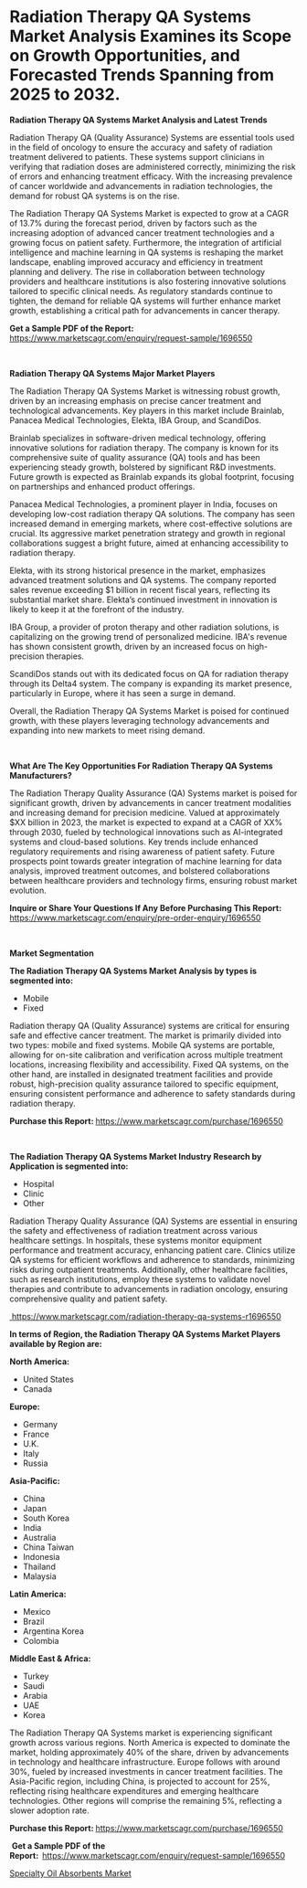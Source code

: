 <p><h1>Radiation Therapy QA Systems Market Analysis Examines its Scope on Growth Opportunities, and Forecasted Trends Spanning from 2025 to 2032.</h1></p><p><strong>Radiation Therapy QA Systems Market Analysis and Latest Trends</strong></p>
<p><p>Radiation Therapy QA (Quality Assurance) Systems are essential tools used in the field of oncology to ensure the accuracy and safety of radiation treatment delivered to patients. These systems support clinicians in verifying that radiation doses are administered correctly, minimizing the risk of errors and enhancing treatment efficacy. With the increasing prevalence of cancer worldwide and advancements in radiation technologies, the demand for robust QA systems is on the rise.</p><p>The Radiation Therapy QA Systems Market is expected to grow at a CAGR of 13.7% during the forecast period, driven by factors such as the increasing adoption of advanced cancer treatment technologies and a growing focus on patient safety. Furthermore, the integration of artificial intelligence and machine learning in QA systems is reshaping the market landscape, enabling improved accuracy and efficiency in treatment planning and delivery. The rise in collaboration between technology providers and healthcare institutions is also fostering innovative solutions tailored to specific clinical needs. As regulatory standards continue to tighten, the demand for reliable QA systems will further enhance market growth, establishing a critical path for advancements in cancer therapy.</p></p>
<p><strong>Get a Sample PDF of the Report:&nbsp;</strong> <a href="https://www.marketscagr.com/enquiry/request-sample/1696550?utm_campaign=1166&utm_medium=2&utm_source=Github&utm_content=ia&utm_term=08012025&utm_id=radiation-therapy-qa-systems">https://www.marketscagr.com/enquiry/request-sample/1696550</a></p>
<p>&nbsp;</p>
<p><strong>Radiation Therapy QA Systems Major Market Players</strong></p>
<p><p>The Radiation Therapy QA Systems Market is witnessing robust growth, driven by an increasing emphasis on precise cancer treatment and technological advancements. Key players in this market include Brainlab, Panacea Medical Technologies, Elekta, IBA Group, and ScandiDos.</p><p>Brainlab specializes in software-driven medical technology, offering innovative solutions for radiation therapy. The company is known for its comprehensive suite of quality assurance (QA) tools and has been experiencing steady growth, bolstered by significant R&D investments. Future growth is expected as Brainlab expands its global footprint, focusing on partnerships and enhanced product offerings.</p><p>Panacea Medical Technologies, a prominent player in India, focuses on developing low-cost radiation therapy QA solutions. The company has seen increased demand in emerging markets, where cost-effective solutions are crucial. Its aggressive market penetration strategy and growth in regional collaborations suggest a bright future, aimed at enhancing accessibility to radiation therapy.</p><p>Elekta, with its strong historical presence in the market, emphasizes advanced treatment solutions and QA systems. The company reported sales revenue exceeding $1 billion in recent fiscal years, reflecting its substantial market share. Elekta’s continued investment in innovation is likely to keep it at the forefront of the industry.</p><p>IBA Group, a provider of proton therapy and other radiation solutions, is capitalizing on the growing trend of personalized medicine. IBA's revenue has shown consistent growth, driven by an increased focus on high-precision therapies.</p><p>ScandiDos stands out with its dedicated focus on QA for radiation therapy through its Delta4 system. The company is expanding its market presence, particularly in Europe, where it has seen a surge in demand.</p><p>Overall, the Radiation Therapy QA Systems Market is poised for continued growth, with these players leveraging technology advancements and expanding into new markets to meet rising demand.</p></p>
<p>&nbsp;</p>
<p><strong>What Are The Key Opportunities For Radiation Therapy QA Systems Manufacturers?</strong></p>
<p><p>The Radiation Therapy Quality Assurance (QA) Systems market is poised for significant growth, driven by advancements in cancer treatment modalities and increasing demand for precision medicine. Valued at approximately $XX billion in 2023, the market is expected to expand at a CAGR of XX% through 2030, fueled by technological innovations such as AI-integrated systems and cloud-based solutions. Key trends include enhanced regulatory requirements and rising awareness of patient safety. Future prospects point towards greater integration of machine learning for data analysis, improved treatment outcomes, and bolstered collaborations between healthcare providers and technology firms, ensuring robust market evolution.</p></p>
<p><strong>Inquire or Share Your Questions If Any Before Purchasing This Report:</strong> <a href="https://www.marketscagr.com/enquiry/pre-order-enquiry/1696550?utm_campaign=1166&utm_medium=2&utm_source=Github&utm_content=ia&utm_term=08012025&utm_id=radiation-therapy-qa-systems">https://www.marketscagr.com/enquiry/pre-order-enquiry/1696550</a></p>
<p>&nbsp;</p>
<p><strong>Market Segmentation</strong></p>
<p><strong>The Radiation Therapy QA Systems Market Analysis by types is segmented into:</strong></p>
<p><ul><li>Mobile</li><li>Fixed</li></ul></p>
<p><p>Radiation therapy QA (Quality Assurance) systems are critical for ensuring safe and effective cancer treatment. The market is primarily divided into two types: mobile and fixed systems. Mobile QA systems are portable, allowing for on-site calibration and verification across multiple treatment locations, increasing flexibility and accessibility. Fixed QA systems, on the other hand, are installed in designated treatment facilities and provide robust, high-precision quality assurance tailored to specific equipment, ensuring consistent performance and adherence to safety standards during radiation therapy.</p></p>
<p><strong>Purchase this Report:&nbsp;</strong><a href="https://www.marketscagr.com/purchase/1696550?utm_campaign=1166&utm_medium=2&utm_source=Github&utm_content=ia&utm_term=08012025&utm_id=radiation-therapy-qa-systems">https://www.marketscagr.com/purchase/1696550</a></p>
<p>&nbsp;</p>
<p><strong>The Radiation Therapy QA Systems Market Industry Research by Application is segmented into:</strong></p>
<p><ul><li>Hospital</li><li>Clinic</li><li>Other</li></ul></p>
<p><p>Radiation Therapy Quality Assurance (QA) Systems are essential in ensuring the safety and effectiveness of radiation treatment across various healthcare settings. In hospitals, these systems monitor equipment performance and treatment accuracy, enhancing patient care. Clinics utilize QA systems for efficient workflows and adherence to standards, minimizing risks during outpatient treatments. Additionally, other healthcare facilities, such as research institutions, employ these systems to validate novel therapies and contribute to advancements in radiation oncology, ensuring comprehensive quality and patient safety.</p></p>
<p><a href="https://www.marketscagr.com/radiation-therapy-qa-systems-r1696550?utm_campaign=1166&utm_medium=2&utm_source=Github&utm_content=ia&utm_term=08012025&utm_id=radiation-therapy-qa-systems">&nbsp;https://www.marketscagr.com/radiation-therapy-qa-systems-r1696550</a></p>
<p><strong>In terms of Region, the Radiation Therapy QA Systems Market Players available by Region are:</strong></p>
<p>
    <p> <strong> North America: </strong>
        <ul>
            <li>United States</li>
            <li>Canada</li>
        </ul>
        </p> 
    <p> <strong> Europe: </strong>
        <ul>
            <li>Germany</li>
            <li>France</li>
            <li>U.K.</li>
            <li>Italy</li>
            <li>Russia</li>
        </ul>
        </p> 
    <p> <strong> Asia-Pacific: </strong>
        <ul>
            <li>China</li>
            <li>Japan</li>
            <li>South Korea</li>
            <li>India</li>
            <li>Australia</li>
            <li>China Taiwan</li>
            <li>Indonesia</li>
            <li>Thailand</li>
            <li>Malaysia</li>
        </ul>
        </p> 
    <p> <strong> Latin America: </strong>
        <ul>
            <li>Mexico</li>
            <li>Brazil</li>
            <li>Argentina Korea</li>
            <li>Colombia</li>
        </ul>
        </p> 
    <p> <strong> Middle East & Africa: </strong>
        <ul>
            <li>Turkey</li>
            <li>Saudi</li>
            <li>Arabia</li>
            <li>UAE</li>
            <li>Korea</li>
        </ul>
    </p>
    </p>
<p><p>The Radiation Therapy QA Systems market is experiencing significant growth across various regions. North America is expected to dominate the market, holding approximately 40% of the share, driven by advancements in technology and healthcare infrastructure. Europe follows with around 30%, fueled by increased investments in cancer treatment facilities. The Asia-Pacific region, including China, is projected to account for 25%, reflecting rising healthcare expenditures and emerging healthcare technologies. Other regions will comprise the remaining 5%, reflecting a slower adoption rate.</p></p>
<p><strong>Purchase this Report: </strong><a href="https://www.marketscagr.com/purchase/1696550?utm_campaign=1166&utm_medium=2&utm_source=Github&utm_content=ia&utm_term=08012025&utm_id=radiation-therapy-qa-systems">https://www.marketscagr.com/purchase/1696550</a></p>
<p>&nbsp;<strong>Get a Sample PDF of the Report:&nbsp;&nbsp;</strong><a href="https://www.marketscagr.com/enquiry/request-sample/1696550?utm_campaign=1166&utm_medium=2&utm_source=Github&utm_content=ia&utm_term=08012025&utm_id=radiation-therapy-qa-systems">https://www.marketscagr.com/enquiry/request-sample/1696550</a></p>
<p><strong></strong></p>
<p><p><a href="https://github.com/castoriffic/Market-Research-Report-List-5/blob/main/specialty-oil-absorbents-market.md?utm_campaign=1166&utm_medium=2&utm_source=Github&utm_content=ia&utm_term=08012025&utm_id=radiation-therapy-qa-systems">Specialty Oil Absorbents Market</a></p></p>